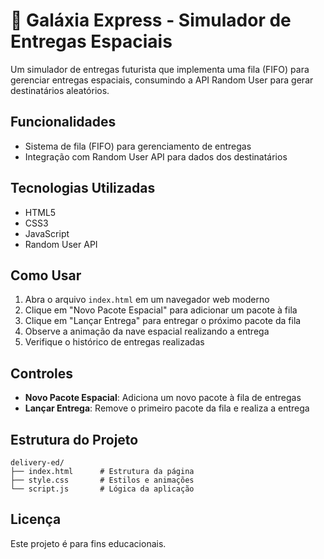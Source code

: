 # 🚀 Galáxia Express - Simulador de Entregas Espaciais

Um simulador de entregas futurista que implementa uma fila (FIFO) para gerenciar entregas espaciais, consumindo a API Random User para gerar destinatários aleatórios.

##  Funcionalidades

- Sistema de fila (FIFO) para gerenciamento de entregas
- Integração com Random User API para dados dos destinatários

##  Tecnologias Utilizadas

- HTML5
- CSS3
- JavaScript
- Random User API

##  Como Usar

1. Abra o arquivo `index.html` em um navegador web moderno
2. Clique em "Novo Pacote Espacial" para adicionar um pacote à fila
3. Clique em "Lançar Entrega" para entregar o próximo pacote da fila
4. Observe a animação da nave espacial realizando a entrega
5. Verifique o histórico de entregas realizadas

##  Controles

- **Novo Pacote Espacial**: Adiciona um novo pacote à fila de entregas
- **Lançar Entrega**: Remove o primeiro pacote da fila e realiza a entrega

##  Estrutura do Projeto

```
delivery-ed/
├── index.html      # Estrutura da página
├── style.css       # Estilos e animações
└── script.js       # Lógica da aplicação
```

##  Licença

Este projeto é para fins educacionais.

